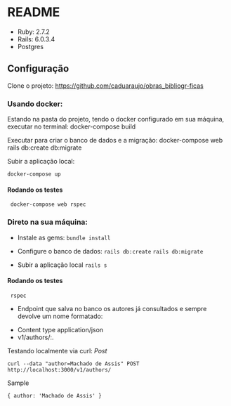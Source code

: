 # README

* Ruby: 2.7.2
* Rails: 6.0.3.4
* Postgres

## Configuração
Clone o projeto: https://github.com/caduaraujo/obras_bibliogr-ficas

### Usando docker:

Estando na pasta do projeto, tendo o docker configurado em sua máquina, executar no terminal:
docker-compose build

Executar para criar o banco de dados e a migração:
docker-compose web rails db:create db:migrate

Subir a aplicação local:

```docker-compose up```

#### Rodando os testes
``` docker-compose web rspec```

### Direto na sua máquina:
 - Instale as gems:
  ```bundle install```

 - Configure o banco de dados:
 ```rails db:create```
 ```rails db:migrate```

- Subir a aplicação local
```rails s```

#### Rodando os testes
``` rspec```


* Endpoint que salva no banco os autores já consultados e sempre devolve um nome formatado:
 - Content type application/json
 - v1/authors/:.

Testando localmente via curl:
*Post*

```curl --data "author=Machado de Assis" POST http://localhost:3000/v1/authors/```

Sample 

```{ author: 'Machado de Assis' }```

